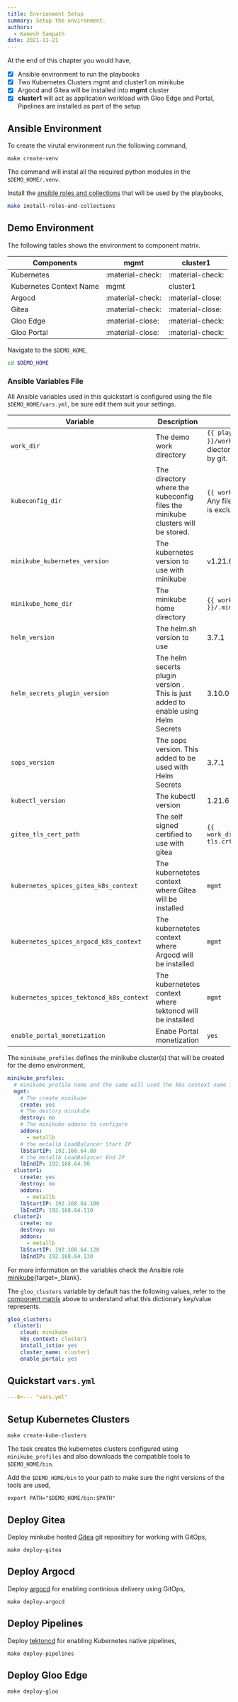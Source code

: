 ```yaml
---
title: Envrionment Setup
summary: Setup the environment.
authors:
  - Kamesh Sampath
date: 2021-11-21
---
```


At the end of this chapter you would have,

- [x] Ansible environment to run the playbooks
- [x] Two Kubernetes Clusters  mgmt and cluster1 on minikube
- [x] Argocd and Gitea will be installed into **mgmt** cluster
- [x] **cluster1** will act as application workload with Gloo Edge and Portal, Pipelines are installed as part of the setup

## Ansible Environment

To create the virutal environment run the following command,

```shell
make create-venv
```

The command will instal all the required python modules in the `$DEMO_HOME/.venv`.

Install the [ansible roles and collections](./ansible.md) that will be used by the playbooks,

```bash
make install-roles-and-collections
```

## Demo Environment

The following tables shows the environment to component matrix.

| Components  | mgmt | cluster1
| ----------- | --- | ---
| Kubernetes | :material-check: | :material-check:
| Kubernetes Context Name | mgmt | cluster1
| Argocd | :material-check:| :material-close:
| Gitea | :material-check:| :material-close:
| Gloo Edge | :material-close: | :material-check:
| Gloo Portal | :material-close: | :material-check:

Navigate to the `$DEMO_HOME`,

```bash
cd $DEMO_HOME
```

### Ansible Variables File

All Ansible variables used in this quickstart is configured using the file `$DEMO_HOME/vars.yml`, be sure edit them suit your settings.

| Variable               | Description              | Default
| ---------------------- | ------------------------ | -----------|
|`work_dir`| The demo work directory | `{{ playbook_dir }}/work`. Any file in this diectory is excluded by git.
|`kubeconfig_dir`| The directory where the kubeconfig files the minikube clusters will be stored.  | `{{ work_dir }}/.kube`. Any file in this diectory is excluded by git.
|`minikube_kubernetes_version`| The kubernetes version to use with minikube | v1.21.6
|`minikube_home_dir`| The minikube home directory | `{{ work_dir }}/.minikube` |
|`helm_version`| The helm.sh version to use| 3.7.1
|`helm_secrets_plugin_version`|  The helm secerts plugin version . This is just added to enable using Helm Secrets| 3.10.0
|`sops_version`| The sops version. This added to be used with Helm Secrets | 3.7.1
|`kubectl_version`| The kubectl version | 1.21.6
|`gitea_tls_cert_path`| The self signed certified to use with gitea | `{{ work_dir}}/ssl/gitea-tls.crt`
|`kubernetes_spices_gitea_k8s_context`| The kubernetetes context where Gitea will be installed | `mgmt`
|`kubernetes_spices_argocd_k8s_context`| The kubernetetes context where Argocd will be installed | `mgmt`
|`kubernetes_spices_tektoncd_k8s_context`| The kubernetetes context where tektoncd will be installed | `mgmt`
|`enable_portal_monetization`| Enabe Portal monetization| `yes`

The `minikube_profiles` defines the minikube cluster(s) that will be created for the demo environment,

```yaml
minikube_profiles:
  # minikube profile name and the same will used the k8s context name for this cluster
  mgmt:
    # The create minikube
    create: yes
    # The destory minikube
    destroy: no
    # The minikube addons to configure
    addons:
      - metallb
    # the metallb LoadBalancer Start IP
    lbStartIP: 192.168.64.80
    # the metallb LoadBalancer End IP
    lbEndIP: 192.168.64.90
  cluster1:
    create: yes
    destroy: no
    addons:
      - metallb
    lbStartIP: 192.168.64.100
    lbEndIP: 192.168.64.110
  cluster2:
    create: no
    destroy: no
    addons:
      - metallb
    lbStartIP: 192.168.64.120
    lbEndIP: 192.168.64.130
```

For more information on the variables check the Ansible role [minikube](https://kameshsampath.github.io/ansible-role-minikube/){target=_blank}.

The `gloo_clusters` variable by default has the following values, refer to the [component matrix](./env-setup.md#demo-environment) above to understand what this dictionary key/value represents.

```yaml
gloo_clusters:
  cluster1:
    cloud: minikube
    k8s_context: cluster1
    install_istio: yes
    cluster_name: cluster1
    enable_portal: yes
```

## Quickstart `vars.yml`

```yaml
---8<--- "vars.yml"
```


## Setup Kubernetes Clusters

```shell
make create-kube-clusters
```

The task creates the kubernetes clusters configured using `minikube_profiles` and also downloads the compatible tools to `$DEMO_HOME/bin`.

Add the `$DEMO_HOME/bin` to your path to make sure the right versions of the tools are used,

```shell
export PATH="$DEMO_HOME/bin:$PATH"
```

## Deploy Gitea

Deploy minkube hosted [Gitea](https://gitea.io) git repository for working with GitOps,

```shell
make deploy-gitea
```

## Deploy Argocd

Deploy [argocd](https://argoproj.github.io) for enabling continious delivery using GitOps,

```shell
make deploy-argocd
```

## Deploy Pipelines

Deploy [tektoncd](https://tekton.dev) for enabling Kubernetes native pipelines,

```shell
make deploy-pipelines
```

## Deploy Gloo Edge

```shell
make deploy-gloo
```
